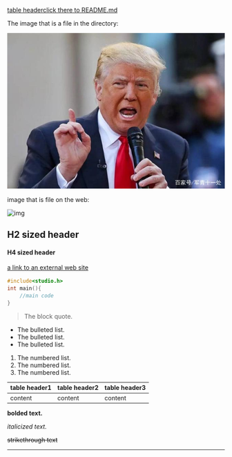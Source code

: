 [table headerclick there to README.md](./README.md)

The image that is a file in the directory:

![pic](./pic.jpeg)

image that is file on the web:

![img](https://pics2.baidu.com/feed/71cf3bc79f3df8dc42e4dc6943604983451028e2.jpeg?token=8f43ec1d1263643d9753873d4d4f38fb&s=FC8A629140235AA400B94956030050F3)



## H2 sized header

#### H4 sized header



[a link to an external web site](https://www.baidu.com/)



```c++
#include<studio.h>
int main(){
    //main code
}
```



> The block quote.



- The bulleted list.
- The bulleted list.
- The bulleted list.



1. The numbered list.
2. The numbered list.
3. The numbered list.



| table header1 | table header2 | table header3 |
| ------------- | ------------- | ------------- |
| content       | content       | content       |



**bolded text.**

*italicized text.*

~~strikethrough text~~



***

